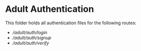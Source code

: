 # Adult Authentication

This folder holds all authentication files for the following routes:

- _/adult/auth/login_
- _/adult/auth/signup_
- _/adult/auth/verify_
